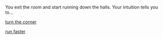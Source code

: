 You exit the room and start running down the halls. Your intuition tells you to...

[turn the corner](turn-the-corner.md)

[run faster](run-faster.md)